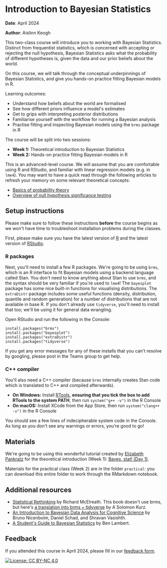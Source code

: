 # Introduction to Bayesian Statistics

**Date**: April 2024

**Author**: Aislinn Keogh

This two-class course will introduce you to working with Bayesian Statistics. Distinct from frequentist statistics, which is concerned with accepting or rejecting the null hypothesis, Bayesian Statistics asks what the probability of different hypotheses is, given the data and our prior beliefs about the world.

On this course, we will talk through the conceptual underpinnings of Bayesian Statistics, and give you hands-on practice fitting Bayesian models in R.

Learning outcomes:

- Understand how beliefs about the world are formalised
- See how different priors influence a model's estimates
- Get to grips with interpreting posterior distributions
- Familiarise yourself with the workflow for running a Bayesian analysis
- Practise fitting and inspecting Bayesian models using the `brms` package in R

The course will be split into two sessions:

- **Week 1:** Theoretical introduction to Bayesian Statistics
- **Week 2:** Hands-on practice fitting Bayesian models in R

This is an advanced-level course. We will assume that you are comfortable using R and RStudio, and familiar with linear regression models (e.g. in `lme4`). You may want to have a quick read through the following articles to refresh your memory on some relevant theoretical concepts:

- [Basics of probability theory](https://www.khanacademy.org/math/statistics-probability/probability-library/basic-theoretical-probability/a/probability-the-basics)
- [Overview of null hypothesis significance testing](https://www.ncl.ac.uk/webtemplate/ask-assets/external/maths-resources/animal-science/hypothesis-tests/introduction-to-hypothesis-testing-and-confidence-intervals.html)

## Setup instructions

Please make sure to follow these instructions **before** the course begins as we won't have time to troubleshoot installation problems during the classes.

First, please make sure you have the latest version of [R](https://cloud.r-project.org/) and the latest version of [RStudio](https://www.rstudio.com/products/rstudio/download/#download).

### R packages

Next, you'll need to install a few R packages. 
We're going to be using `brms`, which is an R interface to fit Bayesian models using a backend language called Stan. 
You don't need to know anything about Stan to use `brms`, and the syntax should be very familiar if you're used to `lme4`!
The `bayesplot` package has some nice built-in functions for visualising distributions.
The `extraDistr` package includes some useful functions (density, distribution, quantile and random generation) for a number of distributions that are not available in base R.
If you don't already use `tidyverse`, you'll need to install that too; we'll be using it for general data wrangling.

Open RStudio and run the following in the Console:

```
install.packages("brms")
install.packages("bayesplot")
install.packages("extraDistr")
install.packages("tidyverse")
```

If you get any error messages for any of these installs that you can't resolve by googling, please post in the Teams group to get help.

### C++ compiler

You'll also need a C++ compiler (because `brms` internally creates Stan code which is translated to C++ and compiled afterwards). 

- **On Windows:** Install [RTools](https://cran.r-project.org/bin/windows/Rtools/rtools44/rtools.html), **ensuring that you tick the box to add RTools to the system PATH**, then run `system("g++ -v")` in the R Console
- **On macOS:** Install XCode from the App Store, then run `system("clang++ -v")` in the R Console

You should see a few lines of indecipherable system code in the Console. As long as you don't see any warnings or errors, you're good to go!

## Materials

We're going to be using this wonderful tutorial created by [Elizabeth Pankratz](https://elizabethpankratz.github.io/) for the theoretical introduction (Week 1): [Bayes, stat! (Day 1)](https://elizabethpankratz.github.io/bayes_stat/day1/learningobj.html). 

Materials for the practical class (Week 2) are in the folder `practical`: you can download this entire folder to work through the RMarkdown notebook.

## Additional resources

- [Statistical Rethinking](https://xcelab.net/rm/) by Richard McElreath. This book doesn't use brms, but here's [a translation into brms + tidyverse](https://bookdown.org/content/4857/) by A Solomon Kurz.
- [An Introduction to Bayesian Data Analysis for Cognitive Science](https://vasishth.github.io/bayescogsci/book/) by Bruno Nicenboim, Daniel Schad, and Shravan Vasishth.
- [A Student's Guide to Bayesian Statistics](https://uk.sagepub.com/en-gb/eur/book/student%E2%80%99s-guide-bayesian-statistics) by Ben Lambert.

## Feedback

If you attended this course in April 2024, please fill in our [feedback form](https://forms.office.com/r/YYNrqvuNr8).

[![License: CC BY-NC 4.0](https://licensebuttons.net/l/by-nc/4.0/80x15.png)](https://creativecommons.org/licenses/by-nc/4.0/)